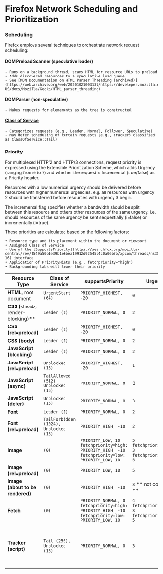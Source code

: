 # Firefox Network Scheduling and Prioritization

### Scheduling
Firefox employs several techniques to orchestrate network request scheduling:

#### DOM Preload Scanner (speculative loader)
    - Runs on a background thread, scans HTML for resource URLs to preload
    - Adds discovered resources to a speculative load queue
    - See [MDN Documentation on HTML Parser Threading (archived)](https://web.archive.org/web/20201021003137/https://developer.mozilla.org/en-US/docs/Mozilla/Gecko/HTML_parser_threading)

#### DOM Parser (non-speculative)
    - Makes requests for elemements as the tree is constructed.

#### [Class of Service](https://searchfox.org/mozilla-central/rev/f549a50b1e39b1e6bea19912d92545c4c0a06b7b/netwerk/base/nsIClassOfService.idl#7-15)
    - Categorizes requests (e.g., Leader, Normal, Follower, Speculative)
    - May defer scheduling of certain requests (e.g., trackers classified as ClassOfService::Tail)
    
### Priority
For multiplexed HTTP/2 and HTTP/3 connections, request priority is expressed using the Extensible Prioritization Scheme, which adds Urgency (ranging from `0` to `7`) and whether the request is Incremental (true/false) as a Priority header.

Resources with a low numerical urgency should be delivered before resources with higher numerical urgencies. e.g. all resources with urgency 2 should be transferred before resources with urgency 3 begin. 

The incremental flag specifies whether a bandwidth should be split between this resource and others other resources of the same urgency. i.e. should resources of the same urgency be sent sequentially (i=false) or incrementally (i=true).

 These priorities are calculated based on the following factors:

    • Resource type and its placement within the document or viewport
    • Assigned Class of Service
    • Use of the [SupportsPriority](https://searchfox.org/mozilla-central/rev/f549a50b1e39b1e6bea19912d92545c4c0a06b7b/xpcom/threads/nsISupportsPriority.idl#8-16) interface
    • Application of PriorityHints (e.g., fetchpriority="high")
    • Backgrounding tabs will lower their priority



| Resource Type                                    | Class of Service | supportsPriority | Urgency | Incremental | Notes                               |
| ------------------------------------------------ | ---------------- | ---------------- | ------- | ----------- | ----------------------------------- |
| **HTML,** root document                          | `UrgentStart (64)` | `PRIORITY_HIGHEST, -20` | `0`     | `true`        |                                     |
| **CSS (**`<head>`, render-blocking)\*\*          | `Leader (1)`       | `PRIORITY_NORMAL, 0`  |   `2`    | `false`     |                                     |
| **CSS (rel=preload)**                            | `Leader (1)`       | `PRIORITY_HIGHEST, -20` | `0` | `false`         |                                   |
| **CSS (body)**                                   | `Leader (1)`       | `PRIORITY_NORMAL, 0`  |   `2`    | `false`         |                                   |
| **JavaScript (blocking)**                        | `Leader (1)`       | `PRIORITY_NORMAL, 0` |  `2`  | `false`     |                                     |
| **JavaScript (rel=preload)**                     | `Unblocked (16)`   | `PRIORITY_HIGHEST, -20` | `1`  |`false`          |                                  |
| **JavaScript (async)**                           | `TailAllowed (512) Unblocked (16)` | `PRIORITY_NORMAL, 0` | 3 |  `false`     |                                     |
| **JavaScript (defer)**                           | `Unblocked (16)` | `PRIORITY_NORMAL, 0` | `3` | `false`     |     |
| **Font**                                         | `Leader (1)` |  `PRIORITY_NORMAL, 0` | `2`     |  `false`   |     |
| **Font (rel=preload)**                           | `TailForbidden (1024),  Unblocked (16)` |`PRIORITY_HIGH, -10` |  `2`| `false`     |                                   |
| **Image**                                        | `(0)`            |  `PRIORITY_LOW, 10`<br>`fetchpriority=high: PRIORITY_HIGH, -10` <br>`fetchpriority=low: PRIORITY_LOW, 10`        |`5`<br>`fetchpriority=high: 3`<br>`fetchpriority=low: 5`| `true`      |  |
| **Image (rel=preload)**                          |     `(0)`         |  `PRIORITY_LOW, 10`     | `5`  | `true`     |                                     |
| **Image (about to be rendered)**                             |    `(0)`           |   `PRIORITY_HIGH, -10`      |  `3` ** not confirmed **    | `true`     | See:  image_layout_network_priority |
| **Fetch**                                        |    `(0)`         |  `PRIORITY_NORMAL, 0`<br>`fetchpriority=high: PRIORITY_HIGH, -10` <br>`fetchpriority=low: PRIORITY_LOW, 10`| `4`<br>`fetchpriority=high: 3`<br>`fetchpriority=low: 5`   | `false`     |                                     |
| **Tracker (script)**                                         | `Tail (256), Unblocked (16)`     | `PRIORITY_NORMAL, 0`   |  `3`  |  Request is tailed, i.e. deferred by a constant * number of pending requests |

